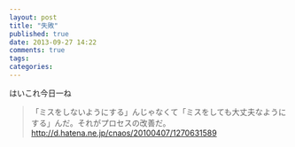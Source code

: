 ```yaml
---
layout: post
title: "失敗"
published: true
date: 2013-09-27 14:22
comments: true
tags: 
categories: 
---
```


はいこれ今日一ね

> 「ミスをしないようにする」んじゃなくて「ミスをしても大丈夫なようにする」んだ。それがプロセスの改善だ。
<http://d.hatena.ne.jp/cnaos/20100407/1270631589>
